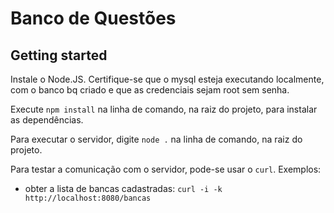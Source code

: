 Banco de Questões
=================

Getting started
---------------

Instale o Node.JS. Certifique-se que o mysql esteja executando localmente, com o banco bq criado e que as credenciais sejam root sem senha.

Execute `npm install` na linha de comando, na raiz do projeto, para instalar as dependências.

Para executar o servidor, digite `node .` na linha de comando, na raiz do projeto.

Para testar a comunicação com o servidor, pode-se usar o `curl`. Exemplos:

* obter a lista de bancas cadastradas: `curl -i -k http://localhost:8080/bancas`
